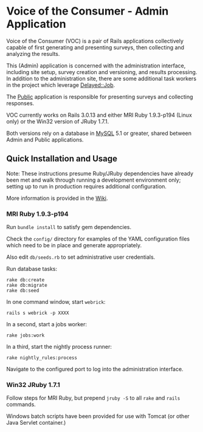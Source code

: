 # Voice of the Consumer - Admin Application

Voice of the Consumer (VOC) is a pair of Rails applications collectively
capable of first generating and presenting surveys, then collecting and
analyzing the results.

This (Admin) application is concerned with the administration interface,
including site setup, survey creation and versioning, and results processing.
In addition to the administration site, there are some additional task
workers in the project which leverage [Delayed::Job](https://github.com/collectiveidea/delayed_job#delayedjob--).

The [Public](https://github.com/HHS/voc-public) application is responsible for presenting surveys and collecting
responses.

VOC currently works on Rails 3.0.13 and either MRI Ruby 1.9.3-p194 (Linux only)
or the Win32 version of JRuby 1.7.1.

Both versions rely on a database in [MySQL](http://www.mysql.com/) 5.1 or
greater, shared between Admin and Public applications.

## Quick Installation and Usage

Note: These instructions presume Ruby/JRuby dependencies have already been met
and walk through running a development environment only; setting up to run in
production requires additional configuration.

More information is provided in the [Wiki](https://github.com/HHS/voc-admin/wiki).

### MRI Ruby 1.9.3-p194

Run `bundle install` to satisfy gem dependencies.

Check the `config/` directory for examples of the YAML configuration files which
need to be in place and generate appropriately.

Also edit `db/seeds.rb` to set administrative user credentials.

Run database tasks:

    rake db:create
    rake db:migrate
    rake db:seed

In one command window, start `webrick`:

    rails s webrick -p XXXX

In a second, start a jobs worker:

    rake jobs:work

In a third, start the nightly process runner:

    rake nightly_rules:process

Navigate to the configured port to log into the administration interface.

### Win32 JRuby 1.7.1

Follow steps for MRI Ruby, but prepend `jruby -S` to all `rake` and
`rails` commands.

Windows batch scripts have been provided for use with Tomcat (or other Java
Servlet container.)
